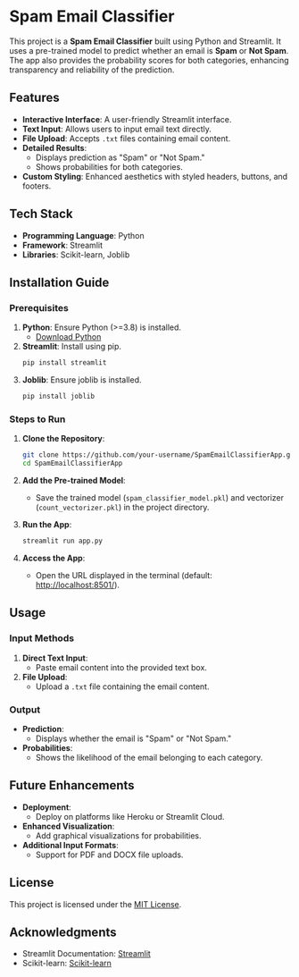 # Spam Email Classifier

This project is a **Spam Email Classifier** built using Python and Streamlit. It uses a pre-trained model to predict whether an email is **Spam** or **Not Spam**. The app also provides the probability scores for both categories, enhancing transparency and reliability of the prediction.

## Features

- **Interactive Interface**: A user-friendly Streamlit interface.
- **Text Input**: Allows users to input email text directly.
- **File Upload**: Accepts `.txt` files containing email content.
- **Detailed Results**:
  - Displays prediction as "Spam" or "Not Spam."
  - Shows probabilities for both categories.
- **Custom Styling**: Enhanced aesthetics with styled headers, buttons, and footers.

## Tech Stack

- **Programming Language**: Python
- **Framework**: Streamlit
- **Libraries**: Scikit-learn, Joblib

## Installation Guide

### Prerequisites

1. **Python**: Ensure Python (>=3.8) is installed.
   - [Download Python](https://www.python.org/downloads/)
2. **Streamlit**: Install using pip.
   ```bash
   pip install streamlit
   ```
3. **Joblib**: Ensure joblib is installed.
   ```bash
   pip install joblib
   ```

### Steps to Run

1. **Clone the Repository**:

   ```bash
   git clone https://github.com/your-username/SpamEmailClassifierApp.git
   cd SpamEmailClassifierApp
   ```

2. **Add the Pre-trained Model**:

   - Save the trained model (`spam_classifier_model.pkl`) and vectorizer (`count_vectorizer.pkl`) in the project directory.

3. **Run the App**:

   ```bash
   streamlit run app.py
   ```

4. **Access the App**:

   - Open the URL displayed in the terminal (default: [http://localhost:8501/](http://localhost:8501/)).

## Usage

### Input Methods

1. **Direct Text Input**:
   - Paste email content into the provided text box.
2. **File Upload**:
   - Upload a `.txt` file containing the email content.

### Output

- **Prediction**:
  - Displays whether the email is "Spam" or "Not Spam."
- **Probabilities**:
  - Shows the likelihood of the email belonging to each category.

## Future Enhancements

- **Deployment**:
  - Deploy on platforms like Heroku or Streamlit Cloud.
- **Enhanced Visualization**:
  - Add graphical visualizations for probabilities.
- **Additional Input Formats**:
  - Support for PDF and DOCX file uploads.

## License

This project is licensed under the [MIT License](LICENSE).

## Acknowledgments

- Streamlit Documentation: [Streamlit](https://docs.streamlit.io/)
- Scikit-learn: [Scikit-learn](https://scikit-learn.org/)
